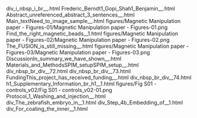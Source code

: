 div_i_nbsp_i_br__.html
Frederic_Berndt1_Gopi_Shah1_Benjamin__.html
Abstract_unreferenced_abstract_3_sentences__.html
Main_textNeed_to_image_sample__.html
figures/Magnetic Manipulation paper - Figures-01/Magnetic Manipulation paper - Figures-01.png
Find_the_right_magnetic_beads__1.html
figures/Magnetic Manipulation paper - Figures-02/Magnetic Manipulation paper - Figures-02.png
The_FUSION_is_still_missing__.html
figures/Magnetic Manipulation paper - Figures-03/Magnetic Manipulation paper - Figures-03.png
DiscussionIn_summary_we_have_shown__.html
Materials_and_MethodsSPIM_setupSPIM_setup__.html
div_nbsp_br_div__72.html
div_nbsp_br_div__73.html
FundingThis_project_has_received_funding__.html
div_nbsp_br_div__74.html
h1_Supplementary_Information_br_h1__1.html
figures/Fig S01 - controls_v02/Fig S01 - controls_v02-01.png
Protocol_1_Washing_and_injection__.html
div_The_zebrafish_embryo_in__1.html
div_Step_4b_Embedding_of__1.html
div_For_coating_the_inner__1.html
